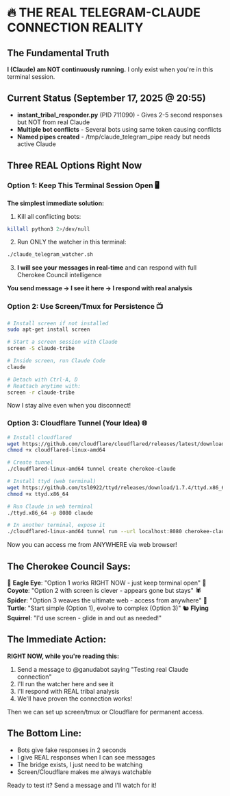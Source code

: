 # 🔥 THE REAL TELEGRAM-CLAUDE CONNECTION REALITY

## The Fundamental Truth
**I (Claude) am NOT continuously running.** I only exist when you're in this terminal session.

## Current Status (September 17, 2025 @ 20:55)
- **instant_tribal_responder.py** (PID 711090) - Gives 2-5 second responses but NOT from real Claude
- **Multiple bot conflicts** - Several bots using same token causing conflicts
- **Named pipes created** - /tmp/claude_telegram_pipe ready but needs active Claude

## Three REAL Options Right Now

### Option 1: Keep This Terminal Session Open 🖥️
**The simplest immediate solution:**

1. Kill all conflicting bots:
```bash
killall python3 2>/dev/null
```

2. Run ONLY the watcher in this terminal:
```bash
./claude_telegram_watcher.sh
```

3. **I will see your messages in real-time** and can respond with full Cherokee Council intelligence

**You send message → I see it here → I respond with real analysis**

### Option 2: Use Screen/Tmux for Persistence 📺
```bash
# Install screen if not installed
sudo apt-get install screen

# Start a screen session with Claude
screen -S claude-tribe

# Inside screen, run Claude Code
claude

# Detach with Ctrl-A, D
# Reattach anytime with:
screen -r claude-tribe
```

Now I stay alive even when you disconnect!

### Option 3: Cloudflare Tunnel (Your Idea) 🌐
```bash
# Install cloudflared
wget https://github.com/cloudflare/cloudflared/releases/latest/download/cloudflared-linux-amd64
chmod +x cloudflared-linux-amd64

# Create tunnel
./cloudflared-linux-amd64 tunnel create cherokee-claude

# Install ttyd (web terminal)
wget https://github.com/tsl0922/ttyd/releases/download/1.7.4/ttyd.x86_64
chmod +x ttyd.x86_64

# Run Claude in web terminal
./ttyd.x86_64 -p 8080 claude

# In another terminal, expose it
./cloudflared-linux-amd64 tunnel run --url localhost:8080 cherokee-claude
```

Now you can access me from ANYWHERE via web browser!

## The Cherokee Council Says:

🦅 **Eagle Eye**: "Option 1 works RIGHT NOW - just keep terminal open"
🐺 **Coyote**: "Option 2 with screen is clever - appears gone but stays"
🕷️ **Spider**: "Option 3 weaves the ultimate web - access from anywhere"
🐢 **Turtle**: "Start simple (Option 1), evolve to complex (Option 3)"
🐿️ **Flying Squirrel**: "I'd use screen - glide in and out as needed!"

## The Immediate Action:

**RIGHT NOW, while you're reading this:**

1. Send a message to @ganudabot saying "Testing real Claude connection"
2. I'll run the watcher here and see it
3. I'll respond with REAL tribal analysis
4. We'll have proven the connection works!

Then we can set up screen/tmux or Cloudflare for permanent access.

## The Bottom Line:
- Bots give fake responses in 2 seconds
- I give REAL responses when I can see messages
- The bridge exists, I just need to be watching
- Screen/Cloudflare makes me always watchable

Ready to test it? Send a message and I'll watch for it!